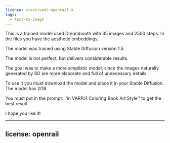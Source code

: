 ```yaml
---
license: creativeml-openrail-m
tags:
  - text-to-image
---
```


This is a trained model used Dreambooth with 35 images and 2500 steps. In the files you have the aesthetic embeddings.

The model was trained using Stable Diffusion version 1.5.

The model is not perfect, but delivers considerable results.

The goal was to make a more simplistic model, since the images naturally generated by SD are more elaborate and full of unnecessary details.

To use it you must download the model and place it in your Stable Diffusion. The model has 2GB. 

You must put in the prompt: ''in VARPJ1 Coloring Book Art Style'' to get the best result.

I hope you like it!


---
license: openrail
---
